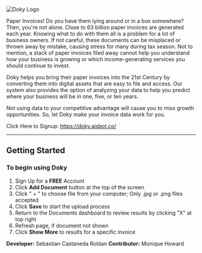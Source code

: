 ![Doky Logo](https://github.com/FbkEngine/Doky/blob/master/logdoky-o.png)


Paper Invoices! Do you have them lying around or in a box somewhere? Then, you're not alone. Close to 63 billion paper invoices are generated each year. Knowing what to do with them all is a problem for a lot of business owners.  If not careful, these documents can be misplaced or thrown away by mistake, causing stress for many during tax season. Not to mention, a stack of paper invoices filed away cannot help you understand how your business is growing or which income-generating services you should continue to invest.

Doky helps you bring their paper invoices into the 21st Century by converting them into digital assets that are easy to file and access. Our system also provides the option of analyzing your data to help you predict where your business will be in one, five, or ten years.

Not using data to your competitive advantage will cause you to miss growth opportunities. So, let Doky make your invoice data work for you.

Click Here to Signup: https://doky.aisbot.co/

---

## Getting Started

### To begin using Doky
1. Sign Up for a __FREE__ Account
2. Click __Add Document__ button at the top of the screen
3. Click " + " to choose file from your computer; Only .jpg or .png files accepted
4. Click __Save__ to start the upload process
5. Return to the Documents dashboard to review results by clicking "X" at top right
6. Refresh page, if document not shown
7. Click __Show More__ to results for a specific invoice

__Developer:__ Sebastian Castaneda Roldan
__Contributor:__ Monique Howard
